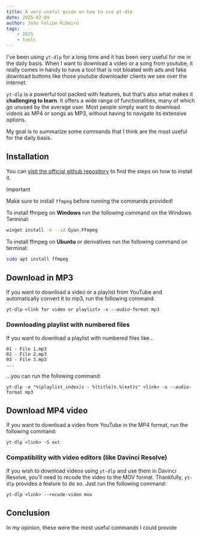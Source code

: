 ```yaml
---
title: A very useful guide on how to use yt-dlp
date: 2025-02-09
author: João Felipe Ribeiro
tags:
    - 2025
    - tools
---
```


I've been using `yt-dlp` for a long time and it has been very useful for me in the daily basis. When I want to download a video or a song from youtube, it really comes in handy to have a tool that is not bloated with ads and fake download buttons like those youtube downloader clients we see over the internet.

<!-- more -->

`yt-dlp` is a powerful tool packed with features, but that’s also what makes it **challenging to learn**. It offers a wide range of functionalities, many of which go unused by the average user. Most people simply want to download videos as MP4 or songs as MP3, without having to navigate its extensive options. 

My goal is to summarize some commands that I think are the most useful for the daily basis.

## Installation
You can [visit the official github repository](https://github.com/yt-dlp/yt-dlp?tab=readme-ov-file#installation) to find the steps on how to install it.

> [!IMPORTANT]
> Make sure to install `ffmpeg` before running the commands provided!

To install ffmpeg on **Windows** run the following command on the Windows Terminal:
```bash
winget install -e --id Gyan.FFmpeg
```

To install ffmpeg on **Ubuntu** or derivatives run the following command on terminal:

```bash
sudo apt install ffmpeg
```

## Download in MP3
If you want to download a video or a playlist from YouTube and automatically convert it to mp3, run the following command:
```
yt-dlp <link for video or playlist> -x --audio-format mp3
```

### Downloading playlist with numbered files
If you want to download a playlist with numbered files like...
```
01 - File 1.mp3
02 - File 2.mp3
03 - File 3.mp3
...
```
...you can run the following command:

```
yt-dlp -o "%(playlist_index)s - %(title)s.%(ext)s" <link> -x --audio-format mp3
```

## Download MP4 video
If you want to download a video from YouTube in the MP4 format, run the following command:
```
yt-dlp <link> -S ext
```

### Compatibility with video editors (like Davinci Resolve)
If you wish to download videos using `yt-dlp` and use them in Davinci Resolve, you'll need to recode the video to the MOV format. Thankfully, `yt-dlp` provides a feature to do so. Just run the following command:

```
yt-dlp <link> --recode-video mov
```

## Conclusion
In my opinion, these were the most useful commands I could provide